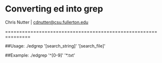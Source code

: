 # Converting ed into grep
Chris Nutter | cdnutter@csu.fullerton.edu

===============================================================

##Usage: ./edgrep '[search_string]' '[search_file]'

##Example: ./edgrep '^[0-9]' '*.txt'


